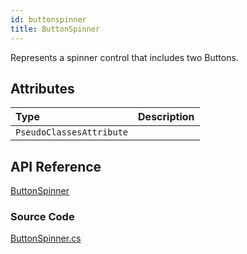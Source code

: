 ```yaml
---
id: buttonspinner
title: ButtonSpinner
---
```


Represents a spinner control that includes two Buttons.

## Attributes

| Type | Description |
| :--- | :--- |
| `PseudoClassesAttribute` |  |

## API Reference

[ButtonSpinner](http://reference.avaloniaui.net/api/Avalonia.Controls/ButtonSpinner/)

### Source Code

[ButtonSpinner.cs](https://github.com/AvaloniaUI/Avalonia/blob/master/src/Avalonia.Controls/ButtonSpinner.cs)
